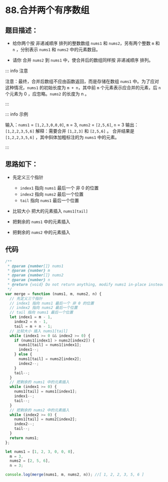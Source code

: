 # 88.合并两个有序数组

## 题目描述：

- 给你两个按 非递减顺序 排列的整数数组 `nums1` 和 `nums2`，另有两个整数 `m` 和 `n` ，分别表示 `nums1` 和 `nums2` 中的元素数目。

- 请你 合并 `nums2` 到 `nums1` 中，使合并后的数组同样按 非递减顺序 排列。

::: info 注意

注意：最终，合并后数组不应由函数返回，而是存储在数组 `nums1` 中。为了应对这种情况，`nums1` 的初始长度为 `m + n`，其中前 `m` 个元素表示应合并的元素，后 `n` 个元素为 0 ，应忽略。`nums2` 的长度为 n 。

:::

::: info 示例

输入：`nums1` = `[1,2,3,0,0,0]`, `m` = 3, `nums2` = `[2,5,6]`, `n` = 3
输出：`[1,2,2,3,5,6]`
解释：需要合并 `[1,2,3]` 和 `[2,5,6]` 。
合并结果是 `[1,2,2,3,5,6]` ，其中斜体加粗标注的为 `nums1` 中的元素。

:::

## 思路如下：

- 先定义三个指针

  - `index1` 指向 `nums1` 最后一个 非 0 的位置
  - `index2` 指向 `nums2` 最后一个位置
  - `tail` 指向 `nums1` 最后一个位置

- 比较大小 把大的元素插入 `nums1[tail]`

- 把剩余的 `nums1` 中的元素插入

- 把剩余的 `nums2` 中的元素插入

## 代码

```js
/**
 * @param {number[]} nums1
 * @param {number} m
 * @param {number[]} nums2
 * @param {number} n
 * @return {void} Do not return anything, modify nums1 in-place instead.
 */
var merge = function (nums1, m, nums2, n) {
  // 先定义三个指针
  // index1 指向 nums1 最后一个 非 0 的位置
  // index2 指向 nums2 最后一个位置
  // tail 指向 nums1 最后一个位置
  let index1 = m - 1,
    index2 = n - 1,
    tail = m + n - 1;
  // 比较大小 插入 nums1[tail]
  while (index1 >= 0 && index2 >= 0) {
    if (nums1[index1] > nums2[index2]) {
      nums1[tail] = nums1[index1];
      index1--;
    } else {
      nums1[tail] = nums2[index2];
      index2--;
    }
    tail--;
  }
  // 把剩余的 nums1 中的元素插入
  while (index1 >= 0) {
    nums1[tail] = nums1[index1];
    index1--;
    tail--;
  }
  // 把剩余的 nums2 中的元素插入
  while (index2 >= 0) {
    nums1[tail] = nums2[index2];
    index2--;
    tail--;
  }
  return nums1;
};

let nums1 = [1, 2, 3, 0, 0, 0],
  m = 3,
  nums2 = [2, 5, 6],
  n = 3;

console.log(merge(nums1, m, nums2, n)); //[ 1, 2, 2, 3, 5, 6 ]
```
